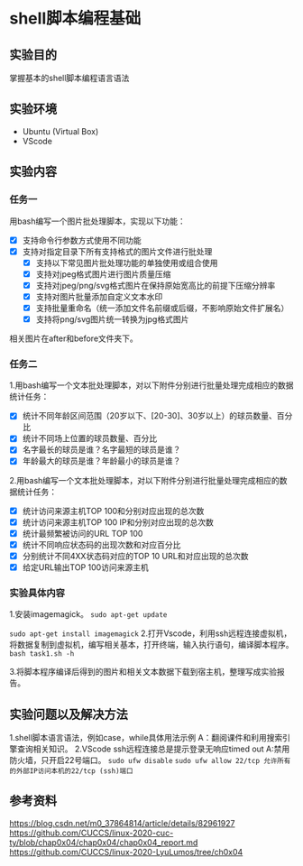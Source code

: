 # shell脚本编程基础

## 实验目的
  掌握基本的shell脚本编程语言语法

## 实验环境
* Ubuntu (Virtual Box)
* VScode

## 实验内容
### 任务一
用bash编写一个图片批处理脚本，实现以下功能：
- [x] 支持命令行参数方式使用不同功能
- [x] 支持对指定目录下所有支持格式的图片文件进行批处理
  - [x] 支持以下常见图片批处理功能的单独使用或组合使用
  - [x] 支持对jpeg格式图片进行图片质量压缩
  - [x] 支持对jpeg/png/svg格式图片在保持原始宽高比的前提下压缩分辨率
  - [x] 支持对图片批量添加自定义文本水印
  - [x] 支持批量重命名（统一添加文件名前缀或后缀，不影响原始文件扩展名）
  - [x] 支持将png/svg图片统一转换为jpg格式图片

相关图片在after和before文件夹下。
### 任务二
1.用bash编写一个文本批处理脚本，对以下附件分别进行批量处理完成相应的数据统计任务：

- [x] 统计不同年龄区间范围（20岁以下、[20-30]、30岁以上）的球员数量、百分比
- [x] 统计不同场上位置的球员数量、百分比
- [x] 名字最长的球员是谁？名字最短的球员是谁？
- [x] 年龄最大的球员是谁？年龄最小的球员是谁？

2.用bash编写一个文本批处理脚本，对以下附件分别进行批量处理完成相应的数据统计任务：

- [x] 统计访问来源主机TOP 100和分别对应出现的总次数
- [x] 统计访问来源主机TOP 100 IP和分别对应出现的总次数
- [x] 统计最频繁被访问的URL TOP 100
- [x] 统计不同响应状态码的出现次数和对应百分比
- [x] 分别统计不同4XX状态码对应的TOP 10 URL和对应出现的总次数
- [x] 给定URL输出TOP 100访问来源主机

### 实验具体内容

1.安装imagemagick。
`sudo apt-get update`

`sudo apt-get install imagemagick`
2.打开Vscode，利用ssh远程连接虚拟机，将数据复制到虚拟机，编写相关基本，打开终端，输入执行语句，编译脚本程序。
`bash task1.sh -h`

3.将脚本程序编译后得到的图片和相关文本数据下载到宿主机，整理写成实验报告。

## 实验问题以及解决方法
1.shell脚本语言语法，例如case，while具体用法示例
A：翻阅课件和利用搜索引擎查询相关知识。
2.VScode ssh远程连接总是提示登录无响应timed out
A:禁用防火墙，只开启22号端口。
`sudo ufw disable`
`sudo ufw allow 22/tcp 允许所有的外部IP访问本机的22/tcp (ssh)端口`

## 参考资料
https://blog.csdn.net/m0_37864814/article/details/82961927
https://github.com/CUCCS/linux-2020-cuc-ty/blob/chap0x04/chap0x04/chap0x04_report.md
https://github.com/CUCCS/linux-2020-LyuLumos/tree/ch0x04